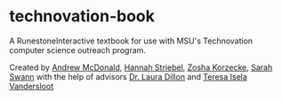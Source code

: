 # technovation-book

A RunestoneInteractive textbook for use with MSU's Technovation computer science outreach program.

Created by [Andrew McDonald](mailto:mcdon499@msu.edu),
[Hannah Striebel](mailto:striebe5@msu.edu),
[Zosha Korzecke](mailto:korzeck3@msu.edu),
[Sarah Swann](mailto:swannsar@msu.edu) with the
help of advisors [Dr. Laura Dillon](https://www.egr.msu.edu/people/profile/ldillon)
and [Teresa Isela Vandersloot](https://www.egr.msu.edu/people/profile/iselava1)

